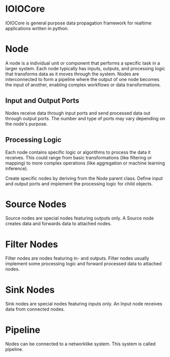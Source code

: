 # IOIOCore

IOIOCore is general purpose data propagation framework for realtime applications written in python.

# Node
A node is a individual unit or component that performs a specific task in a larger system. Each node typically has inputs, outputs, and processing logic that transforms data as it moves through the system. Nodes are interconnected to form a pipeline where the output of one node becomes the input of another, enabling complex workflows or data transformations.

## Input and Output Ports
Nodes receive data through input ports and send processed data out through output ports. The number and type of ports may vary depending on the node's purpose.

## Processing Logic
Each node contains specific logic or algorithms to process the data it receives. This could range from basic transformations (like filtering or mapping) to more complex operations (like aggregation or machine learning inference).

Create specific nodes by deriving from the Node parent class. Define input and output ports and implement the processing logic for child objects.

# Source Nodes

Source nodes are special nodes featuring outputs only. A Source node creates data and forwards data to attached nodes.

# Filter Nodes

Filter nodes are nodes featuring in- and outputs. Filter nodes usually implement some processing logic and forward processed data to attached nodes.

# Sink Nodes

Sink nodes are special nodes featuring inputs only. An Input node receives data from connected nodes.

# Pipeline

Nodes can be connected to a networklike system. This system is called pipeline.